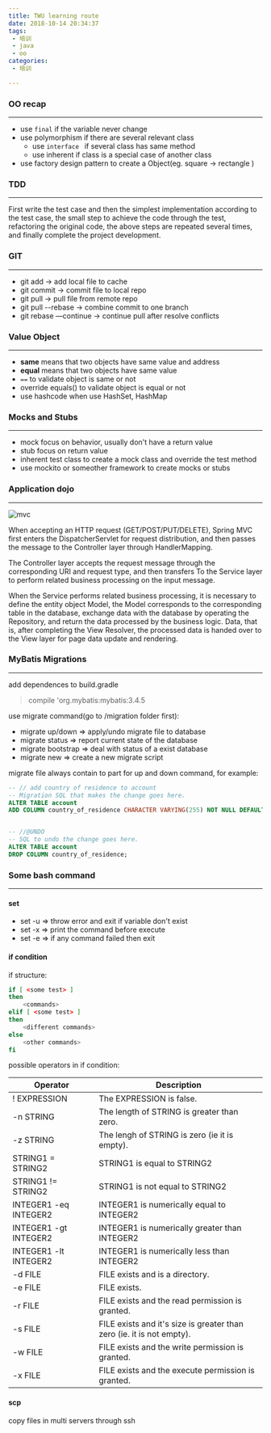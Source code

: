```yaml
---
title: TWU learning route
date: 2018-10-14 20:34:37
tags:
 - 培训
 - java
 - oo
categories:
 - 培训

---
```


### OO recap

---

- use `final` if the variable never change
- use polymorphism if there are several relevant class
  - use `interface ` if several class has same method
  - use inherent if class is a special case of another class
- use factory design pattern to create a Object(eg. square -> rectangle )

### TDD

---

First write the test case and then the simplest implementation according to the test case, the small step to achieve the code through the test, refactoring the original code, the above steps are repeated several times, and finally complete the project development.

### GIT

---

- git add -> add local file to cache
- git commit -> commit file to local repo
- git pull -> pull file from remote repo
- git pull --rebase -> combine commit to one branch 
- git rebase —continue -> continue pull after resolve conflicts

### Value Object

---

- **same** means that two objects have same value and address
- **equal** means that two objects have same value
- `==` to validate object is same or not
- override equals() to validate object is equal or not
- use hashcode when use HashSet, HashMap

### Mocks and Stubs

---

- mock focus on behavior, usually don't have a return value
- stub focus on return value
- inherent test class to create a mock class and override the test method
- use mockito or someother framework to create mocks or stubs

### Application dojo

---

![mvc](http://wiki.jikexueyuan.com/project/spring/images/mvc1.png)

When accepting an HTTP request (GET/POST/PUT/DELETE), Spring MVC first enters the DispatcherServlet for request distribution, and then passes the message to the Controller layer through HandlerMapping.

 The Controller layer accepts the request message through the corresponding URI and request type, and then transfers To the Service layer to perform related business processing on the input message.

When the Service performs related business processing, it is necessary to define the entity object Model, the Model corresponds to the corresponding table in the database, exchange data with the database by operating the Repository, and return the data processed by the business logic. Data, that is, after completing the View Resolver, the processed data is handed over to the View layer for page data update and rendering.

### MyBatis Migrations

---

add dependences to build.gradle

> compile 'org.mybatis:mybatis:3.4.5

use migrate command(go to /migration folder first):

- migrate up/down => apply/undo migrate file to database
- migrate status => report current state of the database
- migrate bootstrap => deal with status of a exist database 
- migrate new => create a new migrate script

migrate file always contain to part for up and down command, for example:

````sql
-- // add country of residence to account
-- Migration SQL that makes the change goes here.
ALTER TABLE account
ADD COLUMN country_of_residence CHARACTER VARYING(255) NOT NULL DEFAULT '';


-- //@UNDO
-- SQL to undo the change goes here.
ALTER TABLE account
DROP COLUMN country_of_residence;
````

### Some bash command

---

#### set

- set -u => throw error and exit if variable don't exist
- set -x => print the command before execute
- set -e => if any command failed then exit

#### if condition

if structure:

```bash
if [ <some test> ]
then
	<commands>
elif [ <some test> ] 
then
	<different commands>
else
	<other commands>
fi
```

possible operators in if condition:

| Operator              | Description                                                  |
| --------------------- | ------------------------------------------------------------ |
| ! EXPRESSION          | The EXPRESSION is false.                                     |
| -n STRING             | The length of STRING is greater than zero.                   |
| -z STRING             | The lengh of STRING is zero (ie it is empty).                |
| STRING1 = STRING2     | STRING1 is equal to STRING2                                  |
| STRING1 != STRING2    | STRING1 is not equal to STRING2                              |
| INTEGER1 -eq INTEGER2 | INTEGER1 is numerically equal to INTEGER2                    |
| INTEGER1 -gt INTEGER2 | INTEGER1 is numerically greater than INTEGER2                |
| INTEGER1 -lt INTEGER2 | INTEGER1 is numerically less than INTEGER2                   |
| -d FILE               | FILE exists and is a directory.                              |
| -e FILE               | FILE exists.                                                 |
| -r FILE               | FILE exists and the read permission is granted.              |
| -s FILE               | FILE exists and it's size is greater than zero (ie. it is not empty). |
| -w FILE               | FILE exists and the write permission is granted.             |
| -x FILE               | FILE exists and the execute permission is granted.           |

#### scp

copy files in multi servers through ssh